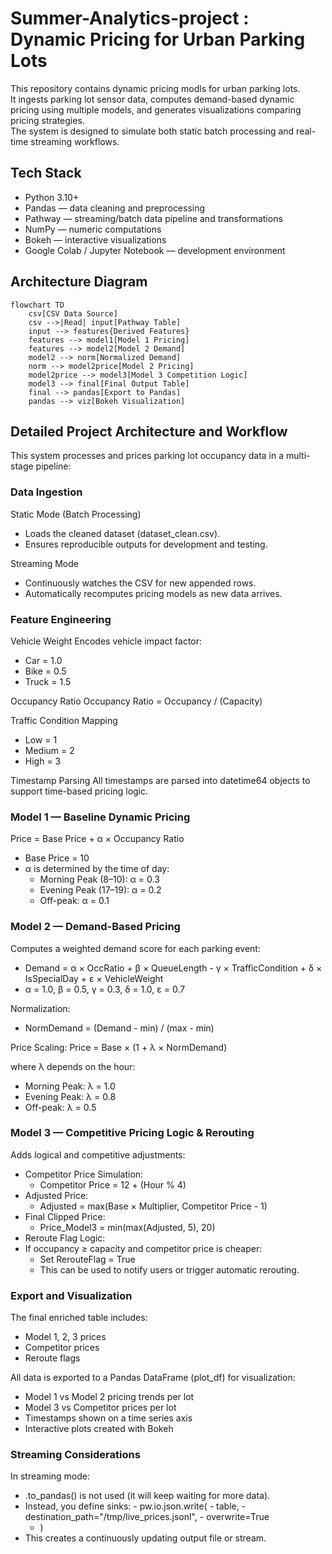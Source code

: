 # Summer-Analytics-project : Dynamic Pricing for Urban Parking Lots

This repository contains dynamic pricing modls for urban parking lots.  
It ingests parking lot sensor data, computes demand-based dynamic pricing using multiple models, and generates visualizations comparing pricing strategies.  
The system is designed to simulate both static batch processing and real-time streaming workflows.


## Tech Stack

- Python 3.10+
- Pandas — data cleaning and preprocessing
- Pathway — streaming/batch data pipeline and transformations
- NumPy — numeric computations
- Bokeh — interactive visualizations
- Google Colab / Jupyter Notebook — development environment

 
## Architecture Diagram

```mermaid
flowchart TD
    csv[CSV Data Source]
    csv -->|Read| input[Pathway Table]
    input --> features{Derived Features}
    features --> model1[Model 1 Pricing]
    features --> model2[Model 2 Demand]
    model2 --> norm[Normalized Demand]
    norm --> model2price[Model 2 Pricing]
    model2price --> model3[Model 3 Competition Logic]
    model3 --> final[Final Output Table]
    final --> pandas[Export to Pandas]
    pandas --> viz[Bokeh Visualization]
```

## Detailed Project Architecture and Workflow
This system processes and prices parking lot occupancy data in a multi-stage pipeline:

### Data Ingestion
Static Mode (Batch Processing)
  - Loads the cleaned dataset (dataset_clean.csv).
  - Ensures reproducible outputs for development and testing.

Streaming Mode
  - Continuously watches the CSV for new appended rows.
  - Automatically recomputes pricing models as new data arrives.

### Feature Engineering

Vehicle Weight
Encodes vehicle impact factor:
  - Car = 1.0
  - Bike = 0.5
  - Truck = 1.5

Occupancy Ratio
  Occupancy Ratio = Occupancy / (Capacity)

Traffic Condition Mapping
  - Low = 1
  - Medium = 2
  - High = 3

Timestamp Parsing
All timestamps are parsed into datetime64 objects to support time-based pricing logic.

### Model 1 — Baseline Dynamic Pricing
Price = Base Price + α × Occupancy Ratio
  - Base Price = 10
  - α is determined by the time of day:
    - Morning Peak (8–10): α = 0.3
    - Evening Peak (17–19): α = 0.2
    - Off-peak: α = 0.1

### Model 2 — Demand-Based Pricing
Computes a weighted demand score for each parking event:
  - Demand = α × OccRatio + β × QueueLength - γ × TrafficCondition + δ × IsSpecialDay + ε × VehicleWeight
  - α = 1.0, β = 0.5, γ = 0.3, δ = 1.0, ε = 0.7

Normalization:
  - NormDemand = (Demand - min) / (max - min)

Price Scaling:
Price = Base × (1 + λ × NormDemand)

where λ depends on the hour:
  - Morning Peak: λ = 1.0
  - Evening Peak: λ = 0.8
  - Off-peak: λ = 0.5

### Model 3 — Competitive Pricing Logic & Rerouting
Adds logical and competitive adjustments:

  - Competitor Price Simulation:
    - Competitor Price = 12 + (Hour % 4)
  - Adjusted Price:
    - Adjusted = max(Base × Multiplier, Competitor Price - 1)
  - Final Clipped Price:
    - Price_Model3 = min(max(Adjusted, 5), 20)
  - Reroute Flag Logic:
  - If occupancy ≥ capacity and competitor price is cheaper:
    - Set RerouteFlag = True
    - This can be used to notify users or trigger automatic rerouting.

### Export and Visualization
The final enriched table includes:
  - Model 1, 2, 3 prices
  - Competitor prices
  - Reroute flags
  
All data is exported to a Pandas DataFrame (plot_df) for visualization:
  - Model 1 vs Model 2 pricing trends per lot
  - Model 3 vs Competitor prices per lot
  - Timestamps shown on a time series axis
  - Interactive plots created with Bokeh

### Streaming Considerations
In streaming mode:
  - .to_pandas() is not used (it will keep waiting for more data).
  - Instead, you define sinks:
        - pw.io.json.write(
        - table,
        - destination_path="/tmp/live_prices.jsonl",
        - overwrite=True
    - )
  - This creates a continuously updating output file or stream.
